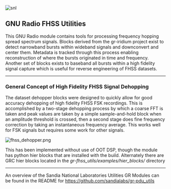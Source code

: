 ![snl](docs/figures/snl.png "Sandia National Laboratories")

## GNU Radio FHSS Utilities

This GNU Radio module contains tools for processing frequency hopping spread spectrum signals. Blocks derived from the gr-iridium project exist to detect narrowband bursts within wideband signals and downconvert and center them. Metadata is tracked through this process enabling reconstruction of where the bursts originated in time and frequency. Another set of blocks exists to baseband all bursts within a high fidelity signal capture which is useful for reverse engineering of FHSS datasets.

---

### General Concept of High Fidelity FHSS Signal Dehopping

The dataset dehopper blocks were designed to quickly allow for good accuracy dehopping of high fidelity FHSS FSK recordings. This is accomplished by a two-stage dehopping process by which a coarse FFT is taken and peak values are taken by a simple sample-and-hold block when an amplitude threshold is crossed, then a second stage does fine frequency correction by taking an instantaneous frequency average. This works well for FSK signals but requires some work for other signals.

![fhss_dehopper.png](docs/figures/fhss_dehopper.png "Simple FHSS Dehopping Flowgraph")

This has been implemented without use of OOT DSP, though the module has python hier blocks that are installed with the build. Alternately there are GRC hier blocks located in the _gr-fhss_utils/examples/hier_blocks/_ directory

---

An overview of the Sandia National Laboratories Utilities GR Modules can be found in the README for https://github.com/sandialabs/gr-pdu_utils
